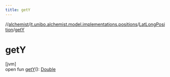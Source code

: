 ```yaml
---
title: getY
---
```

//[alchemist](../../../index.html)/[it.unibo.alchemist.model.implementations.positions](../index.html)/[LatLongPosition](index.html)/[getY](get-y.html)



# getY



[jvm]\
open fun [getY](get-y.html)(): [Double](https://kotlinlang.org/api/latest/jvm/stdlib/kotlin/-double/index.html)




